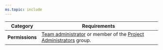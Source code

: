 ```yaml
---
ms.topic: include
---
```


<a name="pre-req"></a>

| Category | Requirements |
|--------------|-------------|
|**Permissions**| [Team administrator](../add-team-administrator.md) or member of the [Project Administrators](../../security/change-project-level-permissions.md) group.|
